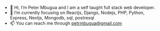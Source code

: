 - 👋 Hi, I’m Peter Mbugua and I am a self taught full stack web developer.
- 🌱 I’m currently focusing on Reactjs, Django, Nodejs, PHP, Python, Express, Nextjs, Mongodb, sql, postresql
- 📫 You can reach me through petrmbugua@gmail.com

<!---
petrmbugua/petrmbugua is a ✨ special ✨ repository because its `README.md` (this file) appears on your GitHub profile.
You can click the Preview link to take a look at your changes.
--->
